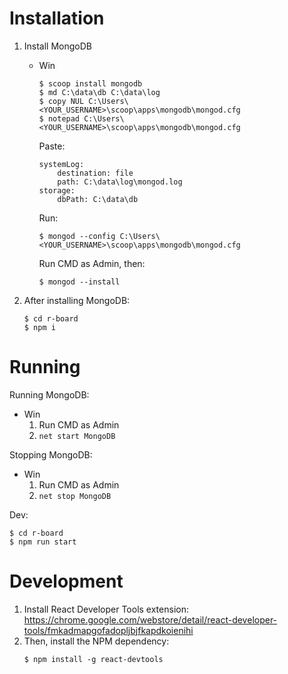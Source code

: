 # Installation

1. Install MongoDB
    - Win
        ```
        $ scoop install mongodb
        $ md C:\data\db C:\data\log
        $ copy NUL C:\Users\<YOUR_USERNAME>\scoop\apps\mongodb\mongod.cfg
        $ notepad C:\Users\<YOUR_USERNAME>\scoop\apps\mongodb\mongod.cfg
        ```
        Paste:
        ```
        systemLog:
            destination: file
            path: C:\data\log\mongod.log
        storage:
            dbPath: C:\data\db
        ```
        Run:

        `$ mongod --config C:\Users\<YOUR_USERNAME>\scoop\apps\mongodb\mongod.cfg`

        Run CMD as Admin, then:

        `$ mongod --install`

2. After installing MongoDB:
    ```
    $ cd r-board
    $ npm i
    ```


# Running

Running MongoDB:

- Win
    1. Run CMD as Admin
    2. `net start MongoDB`

Stopping MongoDB:

- Win
    1. Run CMD as Admin
    2. `net stop MongoDB`

Dev: 

```
$ cd r-board
$ npm run start
```

# Development

1. Install React Developer Tools extension: \
    https://chrome.google.com/webstore/detail/react-developer-tools/fmkadmapgofadopljbjfkapdkoienihi
2. Then, install the NPM dependency:
    ```
    $ npm install -g react-devtools
    ```


